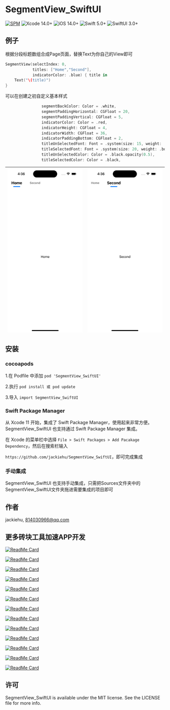 # SegmentView_SwiftUI

[![SPM](https://img.shields.io/badge/SPM-supported-DE5C43.svg?style=flat)](https://swift.org/package-manager/)
![Xcode 14.0+](https://img.shields.io/badge/Xcode-14.0%2B-blue.svg)
![iOS 14.0+](https://img.shields.io/badge/iOS-14.0%2B-blue.svg)
![Swift 5.0+](https://img.shields.io/badge/Swift-5.0%2B-orange.svg)
![SwiftUI 3.0+](https://img.shields.io/badge/SwiftUI-3.0%2B-orange.svg)

## 例子

根据分段标题数组合成Page页面，替换Text为你自己的View即可

```swift
SegmentView(selectIndex: 0,
            titles: ["Home","Second"],
            indicatorColor: .blue) { title in
    Text("\(title)")
}
```

可以在创建之初自定义基本样式

```swift
                segmentBackColor: Color = .white,
                segmentPaddingHorizontal: CGFloat = 20,
                segmentPaddingVertical: CGFloat = 5,
                indicatorColor: Color = .red,
                indicatorHeight: CGFloat = 4,
                indicatorWidth: CGFloat = 36,
                indicatorPaddingBottom: CGFloat = 2,
                titleUnSelectedFont: Font = .system(size: 15, weight: .bold),
                titleSelectedFont: Font = .system(size: 20, weight: .bold),
                titleUnSelectedColor: Color = .black.opacity(0.5),
                titleSelectedColor: Color = .black,
```



| ![](Image/1.png) | ![](Image/2.png) |
| ---------------- | ---------------- |


## 安装

### cocoapods

1.在 Podfile 中添加 `pod 'SegmentView_SwiftUI'`

2.执行 `pod install 或 pod update`

3.导入 `import SegmentView_SwiftUI`

### Swift Package Manager

从 Xcode 11 开始，集成了 Swift Package Manager，使用起来非常方便。SegmentView_SwiftUI 也支持通过 Swift Package Manager 集成。

在 Xcode 的菜单栏中选择 `File > Swift Packages > Add Pacakage Dependency`，然后在搜索栏输入

`https://github.com/jackiehu/SegmentView_SwiftUI`，即可完成集成

### 手动集成

SegmentView_SwiftUI 也支持手动集成，只需把Sources文件夹中的SegmentView_SwiftUI文件夹拖进需要集成的项目即可


## 作者

jackiehu, 814030966@qq.com

## 更多砖块工具加速APP开发

[![ReadMe Card](https://github-readme-stats.vercel.app/api/pin/?username=jackiehu&repo=SwiftMediator&theme=radical&locale=cn)](https://github.com/jackiehu/SwiftMediator)

[![ReadMe Card](https://github-readme-stats.vercel.app/api/pin/?username=jackiehu&repo=SwiftBrick&theme=radical&locale=cn)](https://github.com/jackiehu/SwiftBrick)

[![ReadMe Card](https://github-readme-stats.vercel.app/api/pin/?username=jackiehu&repo=SwiftShow&theme=radical&locale=cn)](https://github.com/jackiehu/SwiftShow)

[![ReadMe Card](https://github-readme-stats.vercel.app/api/pin/?username=jackiehu&repo=SwiftLog&theme=radical&locale=cn)](https://github.com/jackiehu/SwiftLog)

[![ReadMe Card](https://github-readme-stats.vercel.app/api/pin/?username=jackiehu&repo=SwiftyForm&theme=radical&locale=cn)](https://github.com/jackiehu/SwiftyForm)

[![ReadMe Card](https://github-readme-stats.vercel.app/api/pin/?username=jackiehu&repo=SwiftEmptyData&theme=radical&locale=cn)](https://github.com/jackiehu/SwiftEmptyData)

[![ReadMe Card](https://github-readme-stats.vercel.app/api/pin/?username=jackiehu&repo=SwiftPageView&theme=radical&locale=cn)](https://github.com/jackiehu/SwiftPageView)

[![ReadMe Card](https://github-readme-stats.vercel.app/api/pin/?username=jackiehu&repo=JHTabBarController&theme=radical&locale=cn)](https://github.com/jackiehu/JHTabBarController)

[![ReadMe Card](https://github-readme-stats.vercel.app/api/pin/?username=jackiehu&repo=SwiftMesh&theme=radical&locale=cn)](https://github.com/jackiehu/SwiftMesh)

[![ReadMe Card](https://github-readme-stats.vercel.app/api/pin/?username=jackiehu&repo=SwiftNotification&theme=radical&locale=cn)](https://github.com/jackiehu/SwiftNotification)

[![ReadMe Card](https://github-readme-stats.vercel.app/api/pin/?username=jackiehu&repo=SwiftNetSwitch&theme=radical&locale=cn)](https://github.com/jackiehu/SwiftNetSwitch)

[![ReadMe Card](https://github-readme-stats.vercel.app/api/pin/?username=jackiehu&repo=SwiftButton&theme=radical&locale=cn)](https://github.com/jackiehu/SwiftButton)

[![ReadMe Card](https://github-readme-stats.vercel.app/api/pin/?username=jackiehu&repo=SwiftDatePicker&theme=radical&locale=cn)](https://github.com/jackiehu/SwiftDatePicker)


## 许可

SegmentView_SwiftUI is available under the MIT license. See the LICENSE file for more info.
